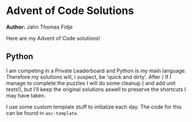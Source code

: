 # Advent of Code Solutions

**Author:** Jahn Thomas Fidje  

Here are my Advent of Code solutions!  


## Python
I am competing in a Private Leaderboard and Python is my main language. Therefore my solutions will, i suspect, be 'quick and dirty'. After / If I manage to complete the puzzles I will do some cleanup ( and add unit tests!), but I'll keep the original solutions aswell to preserve the shortcuts I may have taken. 

I use some custom template stuff to initialize each day. The code for this can be found in `aoc-template`.


